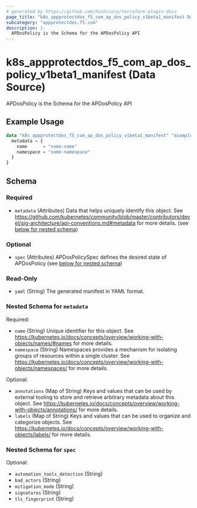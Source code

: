 ```yaml
---
# generated by https://github.com/hashicorp/terraform-plugin-docs
page_title: "k8s_appprotectdos_f5_com_ap_dos_policy_v1beta1_manifest Data Source - terraform-provider-k8s"
subcategory: "appprotectdos.f5.com"
description: |-
  APDosPolicy is the Schema for the APDosPolicy API
---
```


# k8s_appprotectdos_f5_com_ap_dos_policy_v1beta1_manifest (Data Source)

APDosPolicy is the Schema for the APDosPolicy API

## Example Usage

```terraform
data "k8s_appprotectdos_f5_com_ap_dos_policy_v1beta1_manifest" "example" {
  metadata = {
    name      = "some-name"
    namespace = "some-namespace"
  }
}
```

<!-- schema generated by tfplugindocs -->
## Schema

### Required

- `metadata` (Attributes) Data that helps uniquely identify this object. See https://github.com/kubernetes/community/blob/master/contributors/devel/sig-architecture/api-conventions.md#metadata for more details. (see [below for nested schema](#nestedatt--metadata))

### Optional

- `spec` (Attributes) APDosPolicySpec defines the desired state of APDosPolicy (see [below for nested schema](#nestedatt--spec))

### Read-Only

- `yaml` (String) The generated manifest in YAML format.

<a id="nestedatt--metadata"></a>
### Nested Schema for `metadata`

Required:

- `name` (String) Unique identifier for this object. See https://kubernetes.io/docs/concepts/overview/working-with-objects/names/#names for more details.
- `namespace` (String) Namespaces provides a mechanism for isolating groups of resources within a single cluster. See https://kubernetes.io/docs/concepts/overview/working-with-objects/namespaces/ for more details.

Optional:

- `annotations` (Map of String) Keys and values that can be used by external tooling to store and retrieve arbitrary metadata about this object. See https://kubernetes.io/docs/concepts/overview/working-with-objects/annotations/ for more details.
- `labels` (Map of String) Keys and values that can be used to organize and categorize objects. See https://kubernetes.io/docs/concepts/overview/working-with-objects/labels/ for more details.


<a id="nestedatt--spec"></a>
### Nested Schema for `spec`

Optional:

- `automation_tools_detection` (String)
- `bad_actors` (String)
- `mitigation_mode` (String)
- `signatures` (String)
- `tls_fingerprint` (String)
